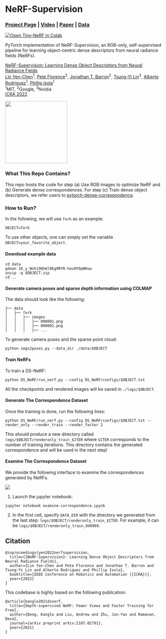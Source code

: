 # NeRF-Supervision

### [Project Page](https://yenchenlin.me/nerf-supervision/) | [Video](https://www.youtube.com/watch?v=_zN-wVwPH1s) | [Paper](https://arxiv.org/abs/2203.01913) | [Data](https://drive.google.com/drive/folders/11uBvHlLfe1kNPUGlsah_OwyRoXK9OOkt?usp=sharing)
[![Open Tiny-NeRF in Colab](https://colab.research.google.com/assets/colab-badge.svg)](https://colab.research.google.com/drive/13ISri5KD2XeEtsFs25hmZtKhxoDywB5y?usp=sharing)<br>

PyTorch implementation of NeRF-Supervision, an RGB-only, self-supervised pipeline for learning object-centric dense descriptors from neural radiance fields (NeRFs).

[NeRF-Supervision: Learning Dense Object Descriptors from Neural Radiance Fields](https://yenchenlin.me/nerf-supervision/)  
 [Lin Yen-Chen](https://yenchenlin.me/)<sup>1</sup>,
 [Pete Florence](http://www.peteflorence.com/)<sup>2</sup>,
 [Jonathan T. Barron](http://jonbarron.info/)<sup>2</sup>,
 [Tsung-Yi Lin](https://scholar.google.com/citations?user=_BPdgV0AAAAJ&hl=en)<sup>3</sup>,
 [Alberto Rodriguez](https://meche.mit.edu/people/faculty/ALBERTOR@MIT.EDU)<sup>1</sup>,
 [Phillip Isola](http://web.mit.edu/phillipi/)<sup>1</sup> <br>
 <sup>1</sup>MIT, <sup>2</sup>Google, <sup>3</sup>Nvidia
 <br>
 [ICRA 2022](https://www.icra2022.org/)

<img src='https://user-images.githubusercontent.com/7057863/156472748-f000ed0a-8b56-4e2a-b86f-f378dddeb007.png' height="200">


### What This Repo Contains?

This repo hosts the code for step (a) Use RGB images to optimize NeRF and (b) Generate dense correspondences. For step (c) Train dense object descriptors, we refer users to [pytorch-dense-correspondence](https://github.com/RobotLocomotion/pytorch-dense-correspondence).


### How to Run?

In the following, we will use `fork` as an example:

```
OBJECT=fork
```

To use other objects, one can simply set the variable `OBJECT=your_favorite_object`. 

#### Download example data

```
cd data
gdown 16_y_Nnh19Qhml0bg9RYR-hav0YOpWKuw
unzip -q $OBJECT.zip
cd ..
```

#### Generate camera poses and sparse depth information using COLMAP

The data should look like the following:
```
├── data
│   ├── fork
│   │   ├── images
│   │   │   ├── 000001.png
│   │   │   ├── 000002.png
│   │   │   ├── ...
```

To generate camera poses and the sparse point cloud:
```
python imgs2poses.py --data_dir ./data/$OBJECT
```

#### Train NeRFs

To train a DS-NeRF:
```
python DS_NeRF/run_nerf.py --config DS_NeRF/configs/$OBJECT.txt
```

All the checkpoints and rendered images will be saved in `./logs/$OBJECT`.


#### Generate The Correspondence Dataset

Once the training is done, run the following lines:

```
python DS_NeRF/run_nerf.py --config DS_NeRF/configs/$OBJECT.txt --render_only --render_train --render_factor 2
```

This should produce a new directory called `logs/$OBJECT/renderonly_train_$ITER` where `$ITER` corresponds to the number of training iterations. This directory contains the generated correspondence and will be used in the next step!

#### Examine The Correspondence Dataset
We provide the following interface to examine the correspondences generated by NeRFs.

![](https://user-images.githubusercontent.com/7057863/156497728-89b868e6-9b00-4f9a-9183-1bad3b0c66c3.gif)

1. Launch the jupyter notebook:
 ```
 jupyter notebook examine-correspondence.ipynb
 ```
2. In the first cell, specify `DATA_DIR` with the directory we generated from the last step: `logs/$OBJECT/renderonly_train_$ITER`. For example, it can be `logs/$OBJECT/renderonly_train_049999`.

## Citation
```
@inproceedings{yen2022nerfsupervision,
  title={{NeRF-Supervision}: Learning Dense Object Descriptors from Neural Radiance Fields},
  author={Lin Yen-Chen and Pete Florence and Jonathan T. Barron and Tsung-Yi Lin and Alberto Rodriguez and Phillip Isola},
  booktitle={IEEE Conference on Robotics and Automation ({ICRA})},
  year={2022}
}
```

This codebase is highly based on the following publication:

```
@article{kangle2021dsnerf,
  title={Depth-supervised NeRF: Fewer Views and Faster Training for Free},
  author={Deng, Kangle and Liu, Andrew and Zhu, Jun-Yan and Ramanan, Deva},
  journal={arXiv preprint arXiv:2107.02791},
  year={2021}
}
```

